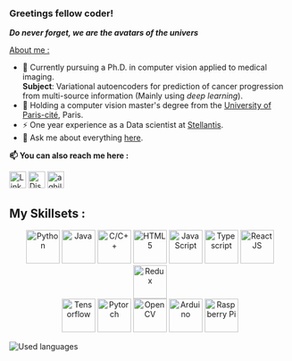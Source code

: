 <!--
**Arksyd96/Arksyd96** is a ✨ _special_ ✨ repository because its `README.md` (this file) appears on your GitHub profile.
![Arksyd's github stats](https://github-readme-stats.vercel.app/api?username=Arksyd96)
-->

### **Greetings fellow coder!**  
_**Do never forget, we are the avatars of the univers**_

<ins>About me :</ins>
- 🔭 Currently pursuing a Ph.D. in computer vision applied to medical imaging.  
**Subject**: Variational autoencoders for prediction of cancer progression from multi-source information (Mainly using *deep learning*).
- 🌱 Holding a computer vision master's degree from the [University of Paris-cité](https://u-paris.fr), Paris.
- ⚡ One year experience as a Data scientist at [Stellantis](https://www.stellantis.com/fr).
- 💬 Ask me about everything [here](mailto:aghiles.kebaili.1998@gmail.com).

**📫 You can also reach me here :**  
  

<a href="https://www.linkedin.com/in/aghiles-kebaili/" target="_blank"><img Height=30 title="LinkedIn" src="https://img.icons8.com/color/144/000000/linkedin.png"/></a>
<a href="https://discord.gg/tqfEeAvptA" target="_blank"><img height=30 title="Discord" src="https://img.icons8.com/color/144/000000/discord-new-logo.png"/></a>
<a href="mailto:aghiles.kebaili.1998@gmail.com"><img height=30 title="aghiles.kebaili.1998@gmail.com" src="https://img.icons8.com/color/144/000000/gmail--v1.png"/></a>


## My Skillsets : 
  
<p align="center">
  <img height=60 title="Python" src="https://img.icons8.com/color/144/000000/python--v1.png"/> <img height=60 title="Java" src="https://img.icons8.com/color/144/000000/java-coffee-cup-logo--v1.png"/> <img height=60 title="C/C++" src="https://img.icons8.com/color/144/000000/c-plus-plus-logo.png"/> 
<img height=60 title="HTML5" src="https://img.icons8.com/color/144/000000/html-5--v1.png"/>
<img height=60 title="JavaScript" src="https://img.icons8.com/color/144/000000/javascript--v1.png"/> <img height=60 title="Typescript" src="https://img.icons8.com/color/144/000000/typescript.png"/>
<img height=60 title="ReactJS" src="https://img.icons8.com/nolan/64/react-native.png"/>
<img height=60 title="Redux" src="https://img.icons8.com/color/144/000000/redux.png"/> <br/>
  <img height=60 title="Tensorflow" src="https://img.icons8.com/color/48/000000/tensorflow.png"/>
<img height=60 title="Pytorch" src="https://pytorch.org/assets/images/pytorch-logo.png"/>
<img height=60 title="OpenCV" src="https://img.icons8.com/color/144/000000/opencv.png"/>
  <img height=60 title="Arduino" src="https://img.icons8.com/fluent/144/000000/arduino.png"/>
<img height=60 title="Raspberry Pi" src="https://img.icons8.com/color/144/000000/raspberry-pi.png"/>
</p>

![Used languages](https://github-readme-stats.vercel.app/api/top-langs/?username=Arksyd96&layout=compact)
  







